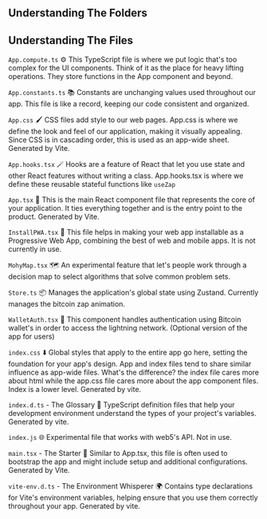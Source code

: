 ## Understanding The Folders

## Understanding The Files

`App.compute.ts` ⚙️
This TypeScript file is where we put logic that's too complex for the UI components. Think of it as the place for heavy lifting operations. They store functions in the App component and beyond.

`App.constants.ts` 📚
Constants are unchanging values used throughout our app. This file is like a record, keeping our code consistent and organized.

`App.css` 🖌️
CSS files add style to our web pages. App.css is where we define the look and feel of our application, making it visually appealing. Since CSS is in cascading order, this is used as an app-wide sheet. Generated by Vite.

`App.hooks.tsx` 🪄
Hooks are a feature of React that let you use state and other React features without writing a class. App.hooks.tsx is where we define these reusable stateful functions like `useZap`

`App.tsx` 📱
This is the main React component file that represents the core of your application. It ties everything together and is the entry point to the product. Generated by Vite.

`InstallPWA.tsx` 🔮
This file helps in making your web app installable as a Progressive Web App, combining the best of web and mobile apps. It is not currently in use.

`MohyMap.tsx` 🗺️
An experimental feature that let's people work through a decision map to select algorithms that solve common problem sets.

`Store.ts` 📦
Manages the application's global state using Zustand. Currently manages the bitcoin zap animation.

`WalletAuth.tsx` 🔐
This component handles authentication using Bitcoin wallet's in order to access the lightning network. (Optional version of the app for users)

`index.css` ⬇️
Global styles that apply to the entire app go here, setting the foundation for your app's design. App and index files tend to share similar influence as app-wide files. What's the difference? the index file cares more about html while the app.css file cares more about the app component files. Index is a lower level. Generated by vite.

`index.d.ts` - The Glossary 📖
TypeScript definition files that help your development environment understand the types of your project's variables. Generated by vite.

`index.js` 🌐
Experimental file that works with web5's API. Not in use.

`main.tsx` - The Starter 🔑
Similar to App.tsx, this file is often used to bootstrap the app and might include setup and additional configurations. Generated by Vite.

`vite-env.d.ts` - The Environment Whisperer 🌍
Contains type declarations for Vite's environment variables, helping ensure that you use them correctly throughout your app. Generated by vite.
